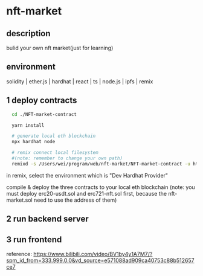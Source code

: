 # nft-market
## description
bulid your own nft market(just for learning)


## environment
solidity | ether.js | hardhat | react | ts | node.js | ipfs | remix

## 1 deploy contracts
```bash
  cd ./NFT-market-contract

  yarn install

  # generate local eth blockchain
  npx hardhat node

  # remix connect local filesystem
  #(note: remember to change your own path)
  remixd -s /Users/wei/program/web/nft-market/NFT-market-contract -u https://remix.ethereum.org
```

  in remix, select the environment which is "Dev Hardhat Provider"

  compile & deploy the three contracts to your local eth blockchain 
  (note: you must deploy erc20-usdt.sol and erc721-nft.sol first, because the nft-market.sol need to use the address of them)

## 2 run backend server

## 3 run frontend

reference: https://www.bilibili.com/video/BV1by4y1A7M7/?spm_id_from=333.999.0.0&vd_source=e571088ad909ca40753c88b512657ce7